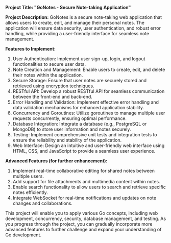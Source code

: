 
**Project Title: "GoNotes - Secure Note-taking Application"**

**Project Description:**
GoNotes is a secure note-taking web application that allows users to create, edit, and manage their personal notes. The application will ensure data security, user authentication, and robust error handling, while providing a user-friendly interface for seamless note management.

**Features to Implement:**
1. User Authentication: Implement user sign-up, login, and logout functionalities to secure user data.
2. Note Creation and Management: Enable users to create, edit, and delete their notes within the application.
3. Secure Storage: Ensure that user notes are securely stored and retrieved using encryption techniques.
4. RESTful API: Develop a robust RESTful API for seamless communication between the front-end and back-end.
5. Error Handling and Validation: Implement effective error handling and data validation mechanisms for enhanced application stability.
6. Concurrency and Goroutines: Utilize goroutines to manage multiple user requests concurrently, ensuring optimal performance.
7. Database Integration: Integrate a database (e.g., PostgreSQL or MongoDB) to store user information and notes securely.
8. Testing: Implement comprehensive unit tests and integration tests to ensure the reliability and stability of the application.
9. Web Interface: Design an intuitive and user-friendly web interface using HTML, CSS, and JavaScript to provide a seamless user experience.

**Advanced Features (for further enhancement):**
1. Implement real-time collaborative editing for shared notes between multiple users.
2. Add support for file attachments and multimedia content within notes.
3. Enable search functionality to allow users to search and retrieve specific notes efficiently.
4. Integrate WebSocket for real-time notifications and updates on note changes and collaborations.

This project will enable you to apply various Go concepts, including web development, concurrency, security, database management, and testing. As you progress through the project, you can gradually incorporate more advanced features to further challenge and expand your understanding of Go development.

